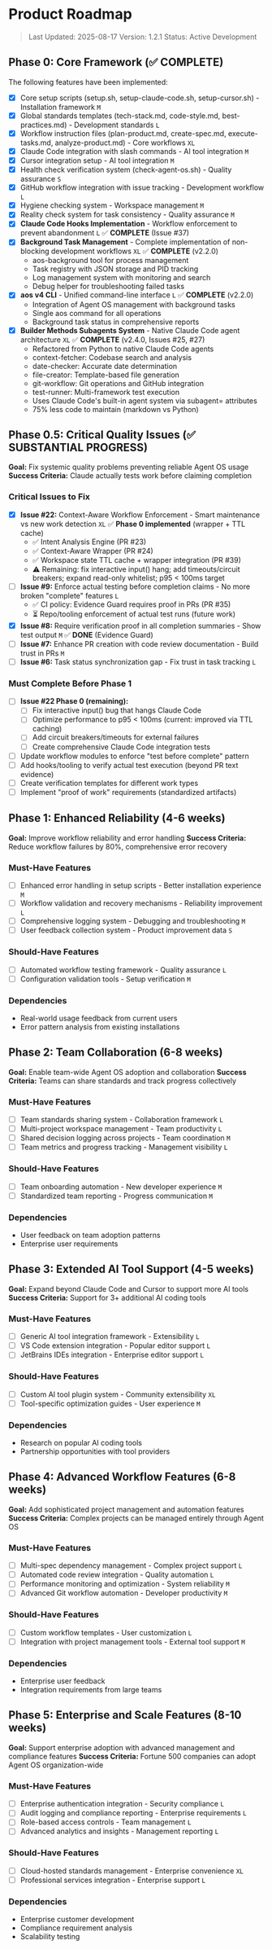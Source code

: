 # Product Roadmap

> Last Updated: 2025-08-17
> Version: 1.2.1
> Status: Active Development

## Phase 0: Core Framework (✅ COMPLETE)

The following features have been implemented:

- [x] Core setup scripts (setup.sh, setup-claude-code.sh, setup-cursor.sh) - Installation framework `M`
- [x] Global standards templates (tech-stack.md, code-style.md, best-practices.md) - Development standards `L`
- [x] Workflow instruction files (plan-product.md, create-spec.md, execute-tasks.md, analyze-product.md) - Core workflows `XL`
- [x] Claude Code integration with slash commands - AI tool integration `M`
- [x] Cursor integration setup - AI tool integration `M`
- [x] Health check verification system (check-agent-os.sh) - Quality assurance `S`
- [x] GitHub workflow integration with issue tracking - Development workflow `L`
- [x] Hygiene checking system - Workspace management `M`
- [x] Reality check system for task consistency - Quality assurance `M`
- [x] **Claude Code Hooks Implementation** - Workflow enforcement to prevent abandonment `L` ✅ **COMPLETE** (Issue #37)
- [x] **Background Task Management** - Complete implementation of non-blocking development workflows `XL` ✅ **COMPLETE** (v2.2.0)
  - aos-background tool for process management
  - Task registry with JSON storage and PID tracking
  - Log management system with monitoring and search
  - Debug helper for troubleshooting failed tasks
- [x] **aos v4 CLI** - Unified command-line interface `L` ✅ **COMPLETE** (v2.2.0)
  - Integration of Agent OS management with background tasks
  - Single aos command for all operations
  - Background task status in comprehensive reports
- [x] **Builder Methods Subagents System** - Native Claude Code agent architecture `XL` ✅ **COMPLETE** (v2.4.0, Issues #25, #27)
  - Refactored from Python to native Claude Code agents
  - context-fetcher: Codebase search and analysis
  - date-checker: Accurate date determination
  - file-creator: Template-based file generation
  - git-workflow: Git operations and GitHub integration
  - test-runner: Multi-framework test execution
  - Uses Claude Code's built-in agent system via subagent= attributes
  - 75% less code to maintain (markdown vs Python)

## Phase 0.5: Critical Quality Issues (✅ SUBSTANTIAL PROGRESS)

**Goal:** Fix systemic quality problems preventing reliable Agent OS usage
**Success Criteria:** Claude actually tests work before claiming completion

### Critical Issues to Fix

- [x] **Issue #22:** Context-Aware Workflow Enforcement - Smart maintenance vs new work detection `XL` ✅ **Phase 0 implemented** (wrapper + TTL cache)
  - ✅ Intent Analysis Engine (PR #23)
  - ✅ Context-Aware Wrapper (PR #24)
  - ✅ Workspace state TTL cache + wrapper integration (PR #39)
  - ⚠️ Remaining: fix interactive input() hang; add timeouts/circuit breakers; expand read-only whitelist; p95 < 100ms target
- [ ] **Issue #9:** Enforce actual testing before completion claims - No more broken "complete" features `L`
  - ✅ CI policy: Evidence Guard requires proof in PRs (PR #35)
  - ⏳ Repo/tooling enforcement of actual test runs (future work)
- [x] **Issue #8:** Require verification proof in all completion summaries - Show test output `M` ✅ **DONE** (Evidence Guard)
- [ ] **Issue #7:** Enhance PR creation with code review documentation - Build trust in PRs `M`
- [ ] **Issue #6:** Task status synchronization gap - Fix trust in task tracking `L`

### Must Complete Before Phase 1

- [ ] **Issue #22 Phase 0 (remaining):**
  - [ ] Fix interactive input() bug that hangs Claude Code
  - [ ] Optimize performance to p95 < 100ms (current: improved via TTL caching)
  - [ ] Add circuit breakers/timeouts for external failures
  - [ ] Create comprehensive Claude Code integration tests
- [ ] Update workflow modules to enforce "test before complete" pattern
- [ ] Add hooks/tooling to verify actual test execution (beyond PR text evidence)
- [ ] Create verification templates for different work types
- [ ] Implement "proof of work" requirements (standardized artifacts)

## Phase 1: Enhanced Reliability (4-6 weeks)

**Goal:** Improve workflow reliability and error handling
**Success Criteria:** Reduce workflow failures by 80%, comprehensive error recovery

### Must-Have Features

- [ ] Enhanced error handling in setup scripts - Better installation experience `M`
- [ ] Workflow validation and recovery mechanisms - Reliability improvement `L`
- [ ] Comprehensive logging system - Debugging and troubleshooting `M`
- [ ] User feedback collection system - Product improvement data `S`

### Should-Have Features

- [ ] Automated workflow testing framework - Quality assurance `L`
- [ ] Configuration validation tools - Setup verification `M`

### Dependencies

- Real-world usage feedback from current users
- Error pattern analysis from existing installations

## Phase 2: Team Collaboration (6-8 weeks)

**Goal:** Enable team-wide Agent OS adoption and collaboration
**Success Criteria:** Teams can share standards and track progress collectively

### Must-Have Features

- [ ] Team standards sharing system - Collaboration framework `L`
- [ ] Multi-project workspace management - Team productivity `L`
- [ ] Shared decision logging across projects - Team coordination `M`
- [ ] Team metrics and progress tracking - Management visibility `L`

### Should-Have Features

- [ ] Team onboarding automation - New developer experience `M`
- [ ] Standardized team reporting - Progress communication `M`

### Dependencies

- User feedback on team adoption patterns
- Enterprise user requirements

## Phase 3: Extended AI Tool Support (4-5 weeks)

**Goal:** Expand beyond Claude Code and Cursor to support more AI tools
**Success Criteria:** Support for 3+ additional AI coding tools

### Must-Have Features

- [ ] Generic AI tool integration framework - Extensibility `L`
- [ ] VS Code extension integration - Popular editor support `L`
- [ ] JetBrains IDEs integration - Enterprise editor support `L`

### Should-Have Features

- [ ] Custom AI tool plugin system - Community extensibility `XL`
- [ ] Tool-specific optimization guides - User experience `M`

### Dependencies

- Research on popular AI coding tools
- Partnership opportunities with tool providers

## Phase 4: Advanced Workflow Features (6-8 weeks)

**Goal:** Add sophisticated project management and automation features
**Success Criteria:** Complex projects can be managed entirely through Agent OS

### Must-Have Features

- [ ] Multi-spec dependency management - Complex project support `L`
- [ ] Automated code review integration - Quality automation `L`
- [ ] Performance monitoring and optimization - System reliability `M`
- [ ] Advanced Git workflow automation - Developer productivity `M`

### Should-Have Features

- [ ] Custom workflow templates - User customization `L`
- [ ] Integration with project management tools - External tool support `M`

### Dependencies

- Enterprise user feedback
- Integration requirements from large teams

## Phase 5: Enterprise and Scale Features (8-10 weeks)

**Goal:** Support enterprise adoption with advanced management and compliance features
**Success Criteria:** Fortune 500 companies can adopt Agent OS organization-wide

### Must-Have Features

- [ ] Enterprise authentication integration - Security compliance `L`
- [ ] Audit logging and compliance reporting - Enterprise requirements `L`
- [ ] Role-based access controls - Team management `L`
- [ ] Advanced analytics and insights - Management reporting `L`

### Should-Have Features

- [ ] Cloud-hosted standards management - Enterprise convenience `XL`
- [ ] Professional services integration - Enterprise support `L`

### Dependencies

- Enterprise customer development
- Compliance requirement analysis
- Scalability testing